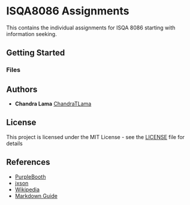 # ISQA8086 Assignments

This contains the individual assignments for ISQA 8086 starting with information seeking. 

## Getting Started


### Files



## Authors

* **Chandra Lama** [ChandraTLama](https://github.com/ChandraTLama)


## License

This project is licensed under the MIT License - see the [LICENSE](LICENSE) file for details

## References

* [PurpleBooth](https://github.com/PurpleBooth)
* [jxson](https://gist.github.com/jxson/1784669)
* [Wikipedia](http://en.wikipedia.org/wiki/Markdown#Example)
* [Markdown Guide](https://www.markdownguide.org/getting-started)
